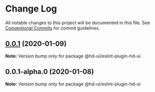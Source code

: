 # Change Log

All notable changes to this project will be documented in this file.
See [Conventional Commits](https://conventionalcommits.org) for commit guidelines.

## [0.0.1](https://github.com/hd-ui/hd-ui/compare/@hd-ui/eslint-plugin-hd-ui@0.0.1-alpha.0...@hd-ui/eslint-plugin-hd-ui@0.0.1) (2020-01-09)

**Note:** Version bump only for package @hd-ui/eslint-plugin-hd-ui





## 0.0.1-alpha.0 (2020-01-08)

**Note:** Version bump only for package @hd-ui/eslint-plugin-hd-ui

